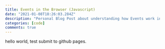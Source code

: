 ```yaml
---
title: Events in the Browser (Javascript)
date: "2021-01-08T18:26:03.284Z"
description: "Personal Blog Post about understanding how Events work inside browsers"
categories: [code]
comments: true
---
```


hello world, test submit to github pages.